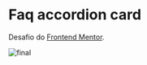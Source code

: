 # Faq accordion card
 
Desafio do [Frontend Mentor](https://www.frontendmentor.io/challenges). 

![final](https://user-images.githubusercontent.com/64702147/114793275-61e8cc80-9d60-11eb-9cd2-b805d96b5b14.png)
